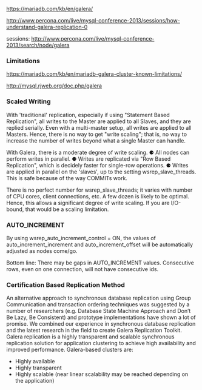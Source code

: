 https://mariadb.com/kb/en/galera/

http://www.percona.com/live/mysql-conference-2013/sessions/how-understand-galera-replication-0

sessions: 
http://www.percona.com/live/mysql-conference-2013/search/node/galera

### Limitations

https://mariadb.com/kb/en/mariadb-galera-cluster-known-limitations/

http://mysql.rjweb.org/doc.php/galera

### Scaled Writing

With 'traditional' replication, especially if using "Statement Based Replication", all writes to the Master are applied to all Slaves, and they are replied serially. Even with a multi-master setup, all writes are applied to all Masters. Hence, there is no way to get "write scaling"; that is, no way to increase the number of writes beyond what a single Master can handle. 

With Galera, there is a moderate degree of write scaling. 
    ⚈  All nodes can perform writes in parallel. 
    ⚈  Writes are replicated via "Row Based Replication", which is decidely faster for single-row operations. 
    ⚈  Writes are applied in parallel on the 'slaves', up to the setting wsrep_slave_threads. This is safe because of the way COMMITs work. 

There is no perfect number for wsrep_slave_threads; it varies with number of CPU cores, client connections, etc. A few dozen is likely to be optimal. Hence, this allows a significant degree of write scaling. If you are I/O-bound, that would be a scaling limitation. 

### AUTO_INCREMENT

By using wsrep_auto_increment_control = ON, the values of auto_increment_increment and auto_increment_offset will be automatically adjusted as nodes come/go. 

Bottom line: There may be gaps in AUTO_INCREMENT values. Consecutive rows, even on one connection, will not have consecutive ids. 

### Certification Based Replication Method

An alternative approach to synchronous database replication using Group Communication and transaction ordering techniques was suggested by a number of researchers (e.g. Database State Machine Approach and Don’t Be Lazy, Be Consistent) and prototype implementations have shown a lot of promise. We combined our experience in synchronous database replication and the latest research in the field to create Galera Replication Toolkit.
Galera replication is a highly transparent and scalable synchronous replication solution for application clustering to achieve high availability and improved performance. Galera-based clusters are:
 
* Highly available
* Highly transparent
* Highly scalable (near linear scalability may be reached depending on the application)
